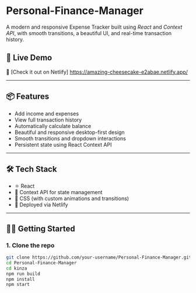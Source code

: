 # Personal-Finance-Manager

A modern and responsive Expense Tracker built using *React* and *Context API*, with smooth transitions, a beautiful UI, and real-time transaction history.

## 🚀 Live Demo

🔗 [Check it out on Netlify] https://amazing-cheesecake-e2abae.netlify.app/ 


---

## 📦 Features

- Add income and expenses
- View full transaction history
- Automatically calculate balance
- Beautiful and responsive desktop-first design
- Smooth transitions and dropdown interactions
- Persistent state using React Context API

---

## 🛠 Tech Stack

- ⚛ React
- 🧠 Context API for state management
- 💅 CSS (with custom animations and transitions)
- 📁 Deployed via Netlify

---


## 🧑‍💻 Getting Started

### 1. Clone the repo
```bash
git clone https://github.com/your-username/Personal-Finance-Manager.git
cd Personal-Finance-Manager
cd kinza
npm run build
npm install
npm start